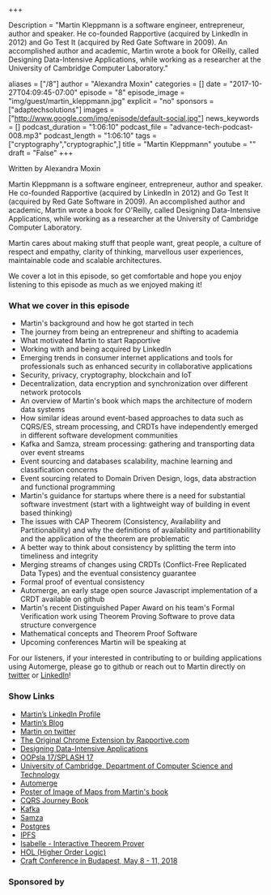 +++

Description = "Martin Kleppmann is a software engineer, entrepreneur, author and speaker. He co-founded Rapportive (acquired by LinkedIn in 2012) and Go Test It (acquired by Red Gate Software in 2009). An accomplished author and academic, Martin wrote a book for OReilly, called Designing Data-Intensive Applications, while working as a researcher at the University of Cambridge Computer Laboratory."

aliases = ["/8"]
author = "Alexandra Moxin"
categories = []
date = "2017-10-27T04:09:45-07:00"
episode = "8"
episode_image = "img/guest/martin_kleppmann.jpg"
explicit = "no"
sponsors = ["adaptechsolutions"]
images = ["http://www.google.com/img/episode/default-social.jpg"]
news_keywords = []
podcast_duration = "1:06:10"
podcast_file = "advance-tech-podcast-008.mp3"
podcast_length = "1:06:10"
tags = ["cryptography","cryptographic",]
title = "Martin Kleppmann"
youtube = ""
draft = "False"
+++

Written by Alexandra Moxin

Martin Kleppmann is a software engineer, entrepreneur, author and speaker. He co-founded Rapportive (acquired by LinkedIn in 2012) and Go Test It (acquired by Red Gate Software in 2009). An accomplished author and academic, Martin wrote a book for O'Reilly, called Designing Data-Intensive Applications, while working as a researcher at the University of Cambridge Computer Laboratory.

Martin cares about making stuff that people want, great people, a culture of respect and empathy, clarity of thinking, marvellous user experiences, maintainable code and scalable architectures.

We cover a lot in this episode, so get comfortable and hope you enjoy listening to this episode as much as we enjoyed making it!

### What we cover in this episode

* Martin's background and how he got started in tech
* The journey from being an entrepreneur and shifting to academia
* What motivated Martin to start Rapportive
* Working with and being acquired by LinkedIn
* Emerging trends in consumer internet applications and tools for professionals such as enhanced security in collaborative applications
* Security, privacy, cryptography, blockchain and IoT
* Decentralization, data encryption and synchronization over different network protocols
* An overview of Martin's book which maps the architecture of modern data systems
* How similar ideas around event-based approaches to data such as CQRS/ES, stream processing, and CRDTs have independently emerged in different software development communities
* Kafka and Samza, stream processing: gathering and transporting data over event streams
* Event sourcing and databases scalability, machine learning and classification concerns
* Event sourcing related to Domain Driven Design, logs, data abstraction and functional programming
* Martin's guidance for startups where there is a need for substantial software investment (start with a lightweight way of building in event based thinking)
* The issues with CAP Theorem (Consistency, Availability and Partitionability) and why the definitions of availability and partitionability and the application of the theorem are problematic
* A better way to think about consistency by splitting the term into timeliness and integrity
* Merging streams of changes using CRDTs (Conflict-Free Replicated Data Types) and the eventual consistency guarantee
* Formal proof of eventual consistency
* Automerge, an early stage open source Javascript implementation of a CRDT available on github
* Martin's recent Distinguished Paper Award on his team's Formal Verification work using Theorem Proving Software to prove data structure convergence
* Mathematical concepts and Theorem Proof Software
* Upcoming conferences Martin will be speaking at

For our listeners, if your interested in contributing to or building applications using Automerge, please go to github or reach out to Martin directly on [twitter](https://twitter.com/martinkl) or [LinkedIn](https://www.linkedin.com/in/martinkleppmann)!

### Show Links
* [Martin’s LinkedIn Profile](https://www.linkedin.com/in/martinkleppmann)
* [Martin’s Blog](martin.kleppmann.com)
* [Martin on twitter](https://twitter.com/martinkl)
* [The Original Chrome Extension by Rapportive.com](https://chrome.google.com/webstore/detail/rapportive/hihakjfhbmlmjdnnhegiciffjplmdhin?hl=en)
* [Designing Data-Intensive Applications](http://dataintensive.net/buy.html)
* [OOPsla 17/SPLASH 17](https://2017.splashcon.org/)
* [University of Cambridge, Department of Computer Science and Technology](http://www.cl.cam.ac.uk/)
* [Automerge](https://github.com/automerge)
* [Poster of Image of Maps from Martin's book](https://dataintensive.net/poster.html)
* [CQRS Journey Book](https://msdn.microsoft.com/en-us/library/jj554200.aspx)
* [Kafka](https://kafka.apache.org/)
* [Samza](http://samza.apache.org/)
* [Postgres](https://www.postgresql.org/)
* [IPFS](https://ipfs.io/)
* [Isabelle - Interactive Theorem Prover](http://isabelle.in.tum.de/)
* [HOL (Higher Order Logic)](https://hol-theorem-prover.org/)
* [Craft Conference in Budapest, May 8 - 11, 2018](https://craft-conf.com/)

### Sponsored by


